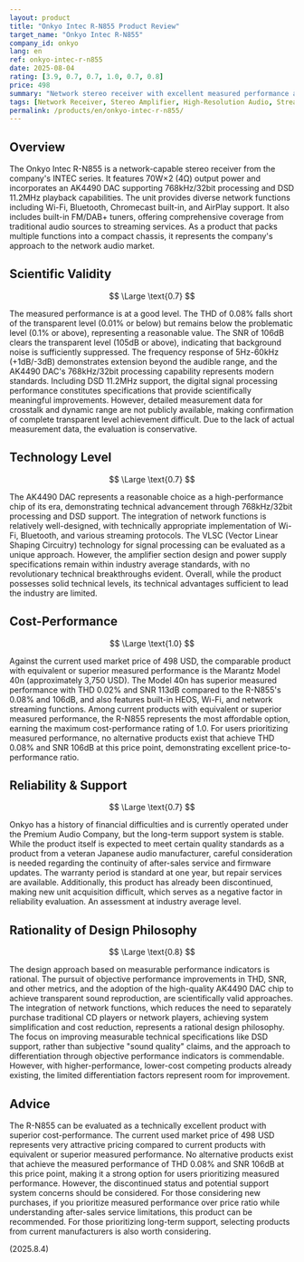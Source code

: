 ```yaml
---
layout: product
title: "Onkyo Intec R-N855 Product Review"
target_name: "Onkyo Intec R-N855"
company_id: onkyo
lang: en
ref: onkyo-intec-r-n855
date: 2025-08-04
rating: [3.9, 0.7, 0.7, 1.0, 0.7, 0.8]
price: 498
summary: "Network stereo receiver with excellent measured performance and good cost-performance, but some reliability concerns"
tags: [Network Receiver, Stereo Amplifier, High-Resolution Audio, Streaming, Onkyo]
permalink: /products/en/onkyo-intec-r-n855/
---
```


## Overview

The Onkyo Intec R-N855 is a network-capable stereo receiver from the company's INTEC series. It features 70W×2 (4Ω) output power and incorporates an AK4490 DAC supporting 768kHz/32bit processing and DSD 11.2MHz playback capabilities. The unit provides diverse network functions including Wi-Fi, Bluetooth, Chromecast built-in, and AirPlay support. It also includes built-in FM/DAB+ tuners, offering comprehensive coverage from traditional audio sources to streaming services. As a product that packs multiple functions into a compact chassis, it represents the company's approach to the network audio market.

## Scientific Validity

$$ \Large \text{0.7} $$

The measured performance is at a good level. The THD of 0.08% falls short of the transparent level (0.01% or below) but remains below the problematic level (0.1% or above), representing a reasonable value. The SNR of 106dB clears the transparent level (105dB or above), indicating that background noise is sufficiently suppressed. The frequency response of 5Hz-60kHz (+1dB/-3dB) demonstrates extension beyond the audible range, and the AK4490 DAC's 768kHz/32bit processing capability represents modern standards. Including DSD 11.2MHz support, the digital signal processing performance constitutes specifications that provide scientifically meaningful improvements. However, detailed measurement data for crosstalk and dynamic range are not publicly available, making confirmation of complete transparent level achievement difficult. Due to the lack of actual measurement data, the evaluation is conservative.

## Technology Level

$$ \Large \text{0.7} $$

The AK4490 DAC represents a reasonable choice as a high-performance chip of its era, demonstrating technical advancement through 768kHz/32bit processing and DSD support. The integration of network functions is relatively well-designed, with technically appropriate implementation of Wi-Fi, Bluetooth, and various streaming protocols. The VLSC (Vector Linear Shaping Circuitry) technology for signal processing can be evaluated as a unique approach. However, the amplifier section design and power supply specifications remain within industry average standards, with no revolutionary technical breakthroughs evident. Overall, while the product possesses solid technical levels, its technical advantages sufficient to lead the industry are limited.

## Cost-Performance

$$ \Large \text{1.0} $$

Against the current used market price of 498 USD, the comparable product with equivalent or superior measured performance is the Marantz Model 40n (approximately 3,750 USD). The Model 40n has superior measured performance with THD 0.02% and SNR 113dB compared to the R-N855's 0.08% and 106dB, and also features built-in HEOS, Wi-Fi, and network streaming functions. Among current products with equivalent or superior measured performance, the R-N855 represents the most affordable option, earning the maximum cost-performance rating of 1.0. For users prioritizing measured performance, no alternative products exist that achieve THD 0.08% and SNR 106dB at this price point, demonstrating excellent price-to-performance ratio.

## Reliability & Support

$$ \Large \text{0.7} $$

Onkyo has a history of financial difficulties and is currently operated under the Premium Audio Company, but the long-term support system is stable. While the product itself is expected to meet certain quality standards as a product from a veteran Japanese audio manufacturer, careful consideration is needed regarding the continuity of after-sales service and firmware updates. The warranty period is standard at one year, but repair services are available. Additionally, this product has already been discontinued, making new unit acquisition difficult, which serves as a negative factor in reliability evaluation. An assessment at industry average level.

## Rationality of Design Philosophy

$$ \Large \text{0.8} $$

The design approach based on measurable performance indicators is rational. The pursuit of objective performance improvements in THD, SNR, and other metrics, and the adoption of the high-quality AK4490 DAC chip to achieve transparent sound reproduction, are scientifically valid approaches. The integration of network functions, which reduces the need to separately purchase traditional CD players or network players, achieving system simplification and cost reduction, represents a rational design philosophy. The focus on improving measurable technical specifications like DSD support, rather than subjective "sound quality" claims, and the approach to differentiation through objective performance indicators is commendable. However, with higher-performance, lower-cost competing products already existing, the limited differentiation factors represent room for improvement.

## Advice

The R-N855 can be evaluated as a technically excellent product with superior cost-performance. The current used market price of 498 USD represents very attractive pricing compared to current products with equivalent or superior measured performance. No alternative products exist that achieve the measured performance of THD 0.08% and SNR 106dB at this price point, making it a strong option for users prioritizing measured performance. However, the discontinued status and potential support system concerns should be considered. For those considering new purchases, if you prioritize measured performance over price ratio while understanding after-sales service limitations, this product can be recommended. For those prioritizing long-term support, selecting products from current manufacturers is also worth considering.

(2025.8.4)
